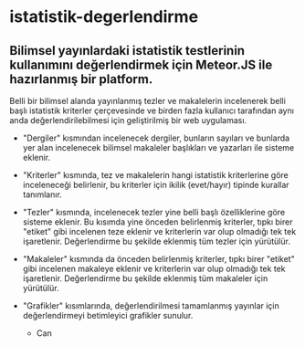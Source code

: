 # istatistik-degerlendirme
Bilimsel yayınlardaki istatistik testlerinin kullanımını değerlendirmek için Meteor.JS ile hazırlanmış bir platform.
---------------------------------------------------------------------------------------------------------------------
Belli bir bilimsel alanda yayınlanmış tezler ve makalelerin incelenerek belli 
başlı istatistik kriterler çerçevesinde ve birden fazla kullanıcı tarafından 
aynı anda değerlendirilebilmesi için geliştirilmiş bir web uygulaması.

- "Dergiler" kısmından incelenecek dergiler, bunların sayıları ve bunlarda
yer alan incelenecek bilimsel makaleler başlıkları ve yazarları ile sisteme 
eklenir.

- "Kriterler" kısmında, tez ve makalelerin hangi istatistik kriterlerine göre 
inceleneceği belirlenir, bu kriterler için ikilik (evet/hayır) tipinde kurallar 
tanımlanır.

- "Tezler" kısmında, incelenecek tezler yine belli başlı özelliklerine göre 
sisteme eklenir. Bu kısımda yine önceden belirlenmiş kriterler, tıpkı birer
"etiket" gibi incelenen teze eklenir ve kriterlerin var olup olmadığı tek tek
işaretlenir. Değerlendirme bu şekilde eklenmiş tüm tezler için yürütülür.

- "Makaleler" kısmında da önceden belirlenmiş kriterler, tıpkı birer
"etiket" gibi incelenen makaleye eklenir ve kriterlerin var olup olmadığı tek 
tek işaretlenir. Değerlendirme bu şekilde eklenmiş tüm makaleler için yürütülür.

- "Grafikler" kısımlarında, değerlendirilmesi tamamlanmış yayınlar için
değerlendirmeyi betimleyici grafikler sunulur.

    - Can
